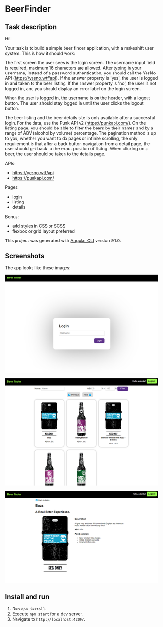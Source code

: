 # BeerFinder

## Task description

Hi!

Your task is to build a simple beer finder application, with a makeshift user system. This is how it should work:

The first screen the user sees is the login screen. The username input field is required, maximum 16 characters are allowed. After typing in your username, instead of a password authentication, you should call the YesNo API (https://yesno.wtf/api). If the answer property is 'yes', the user is logged in and taken to the beer listing. If the answer property is 'no', the user is not logged in, and you should display an error label on the login screen.

When the user is logged in, the username is on the header, with a logout button. The user should stay logged in until the user clicks the logout button.

The beer listing and the beer details site is only available after a successful login. For the data, use the Punk API v2 (https://punkapi.com/). On the listing page, you should be able to filter the beers by their names and by a range of ABV (alcohol by volume) percentage. The pagination method is up to you, whether you want to do pages or infinite scrolling, the only requirement is that after a back button navigation from a detail page, the user should get back to the exact position of listing. When clicking on a beer, the user should be taken to the details page.

APIs:

- https://yesno.wtf/api
- https://punkapi.com/

Pages:

- login
- listing
- details

Bonus:

- add styles in CSS or SCSS
- flexbox or grid layout preferred

This project was generated with [Angular CLI](https://github.com/angular/angular-cli) version 9.1.0.

## Screenshots

The app looks like these images:

![Login](doc/01-login.png "Login page")

![Listing](doc/02-listing.png "Listing screen")

![Product](doc/03-product.png "Product screen")

## Install and run

1. Run `npm install`.
2. Execute `npm start` for a dev server.
3. Navigate to `http://localhost:4200/`.

